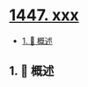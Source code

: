 # [1447. xxx](https://github.com/Tdahuyou/TNotes.leetcode/tree/main/notes/1447.%20xxx)

<!-- region:toc -->

- [1. 📝 概述](#1--概述)

<!-- endregion:toc -->

## 1. 📝 概述
